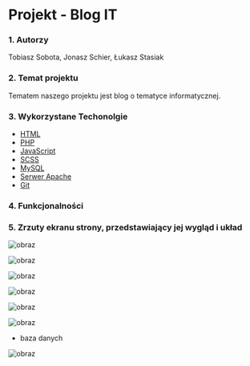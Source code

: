 # Projekt - Blog IT


### 1. Autorzy
Tobiasz Sobota, Jonasz Schier, Łukasz Stasiak
### 2. Temat projektu
Tematem naszego projektu jest blog o tematyce informatycznej.
### 3. Wykorzystane Techonolgie
- [HTML](https://html.com/) 
-  [PHP](https://www.php.net/) 
-  [JavaScript](https://www.javascript.com/) 
-  [SCSS](https://sass-lang.com/) 
-  [MySQL](https://dev.mysql.com/doc/)
-  [Serwer Apache](https://httpd.apache.org/) 
-  [Git](https://git-scm.com/)

### 4. Funkcjonalności


### 5.  Zrzuty ekranu strony, przedstawiający jej wygląd i układ


![obraz](https://user-images.githubusercontent.com/74760639/122996588-542c7480-d3ab-11eb-8ab8-34737966092f.png)

![obraz](https://user-images.githubusercontent.com/74760639/122996485-35c67900-d3ab-11eb-90ff-9be1328d9bbd.png)

![obraz](https://user-images.githubusercontent.com/74760639/122996441-29dab700-d3ab-11eb-96df-3b1a2e78f26d.png)

![obraz](https://user-images.githubusercontent.com/74760639/122996850-a1104b00-d3ab-11eb-95bf-c23fa2c2b328.png)

![obraz](https://user-images.githubusercontent.com/74760639/122997100-efbde500-d3ab-11eb-8164-6ca155ad1a22.png)

![obraz](https://user-images.githubusercontent.com/74760639/122997568-6fe44a80-d3ac-11eb-9687-a2ccb8062eb4.png)

- baza danych


![obraz](https://user-images.githubusercontent.com/74760639/122995850-69ed6a00-d3aa-11eb-8c09-6b4497baf7af.png)
